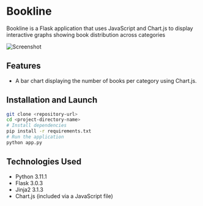 # Bookline

Bookline is a Flask application that uses JavaScript and Chart.js to display interactive graphs showing book distribution across categories

![Screenshot](https://github.com/levina-anna/levina-anna.github.io/raw/main/images/Booklin.png)

## Features
- A bar chart displaying the number of books per category using Chart.js.


## Installation and Launch
```bash
git clone <repository-url>
cd <project-directory-name>
# Install dependencies
pip install -r requirements.txt
# Run the application
python app.py
```

## Technologies Used
- Python 3.11.1
- Flask 3.0.3
- Jinja2 3.1.3
- Chart.js (included via a JavaScript file)